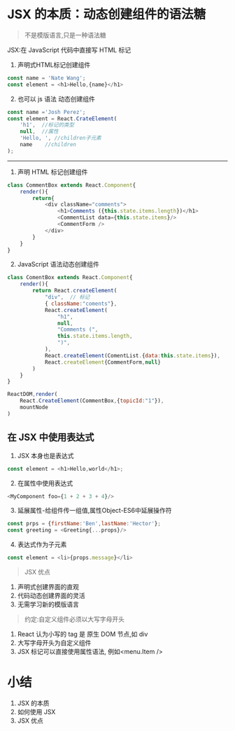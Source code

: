 # JSX 的本质：动态创建组件的语法糖
> 不是模版语言,只是一种语法糖

JSX:在 JavaScript 代码中直接写 HTML 标记

1. 声明式HTML标记创建组件
```js
const name = 'Nate Wang';
const element = <h1>Hello,{name}</h1>
```

2. 也可以 js 语法 动态创建组件
```js
const name ='Josh Perez';
const element = React.CrateElement(
    'h1',  //标记的类型
    null,  //属性
    'Hello, ', //children子元素
    name    //children
);
```

----

1. 声明 HTML 标记创建组件
```js
class CommentBox extends React.Component{
    render(){
        return{
            <div className="comments">
                <h1>Comments ({this.state.items.length})</h1>
                <CommentList data={this.state.items}/>
                <CommentForm />
            </div>
        }
    }
}
```
2. JavaScript 语法动态创建组件

```js
class ComentBox extends React.Component{
    render(){
        return React.createElement(
            "div",  // 标记
            { className:"coments"},
            React.createElement(
                "h1",
                null,
                "Comments (",
                this.state.items.length,
                ")",
            ),
            React.createElement(ComentList.{data:this.state.items}),
            React.createElement{CommentForm,null}
        )
    }
}

ReactDOM,render(
    React.CreateElement(CommentBox,{topicId:"1"}),
    mountNode
)
```

## 在 JSX 中使用表达式
1. JSX 本身也是表达式
```js
const element = <h1>Hello,world</h1>;
```
2. 在属性中使用表达式
```js
<MyComponent foo={1 + 2 + 3 + 4}/>
```
3. 延展属性-给组件传一组值,属性Object-ES6中延展操作符
```js
const prps = {firstName:'Ben',lastName:'Hector'};
const greeting = <Greeting{...props}/>
```

4. 表达式作为子元素
```js
const element = <li>{props.message}</li>
```

> JSX 优点
1. 声明式创建界面的直观
2. 代码动态创建界面的灵活
3. 无需学习新的模版语言


> 约定:自定义组件必须以大写字母开头
1. React 认为小写的 tag 是 原生 DOM 节点,如 div
2. 大写字母开头为自定义组件
3. JSX 标记可以直接使用属性语法, 例如<menu.Item />

# 小结
1. JSX 的本质
2. 如何使用 JSX
3. JSX 优点
